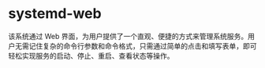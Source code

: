 # systemd-web
该系统通过 Web 界面，为用户提供了一个直观、便捷的方式来管理系统服务。用户无需记住复杂的命令行参数和命令格式，只需通过简单的点击和填写表单，即可轻松实现服务的启动、停止、重启、查看状态等操作。
